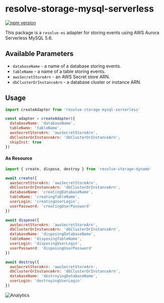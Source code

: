 # **resolve-storage-mysql-serverless**
[![npm version](https://badge.fury.io/js/resolve-storage-mysql-serverless.svg)](https://badge.fury.io/js/resolve-storage-mysql)

This package is a `resolve-es` adapter for storing events using AWS Aurora Serverless MySQL 5.6.

## Available Parameters

* `databaseName` - a name of a database storing events.
* `tableName` - a name of a table storing events.
* `awsSecretStoreArn` - an AWS Secret store ARN.
* `dbClusterOrInstanceArn` - a database cluster or instance ARN.

## Usage

```js
import createAdapter from 'resolve-storage-mysql-serverless'

const adapter = createAdapter({
  databaseName: 'databaseName',
  tableName: 'tableName',
  awsSecretStoreArn: 'awsSecretStoreArn',
  dbClusterOrInstanceArn: 'dbClusterOrInstanceArn',
  skipInit: true
})
```

#### As Resource
```js
import { create, dispose, destroy } from 'resolve-storage-dynamo'

await create({ 
  awsSecretStoreArn: 'awsSecretStoreArn',
  dbClusterOrInstanceArn: 'dbClusterOrInstanceArn',
  databaseName: 'creatingDatabaseName',
  tableName: 'creatingTableName',
  userLogin: 'creatingUserLogin',
  userPassword: 'creatingUserPassword'
})

await dispose({ 
  awsSecretStoreArn: 'awsSecretStoreArn',
  dbClusterOrInstanceArn: 'dbClusterOrInstanceArn',
  databaseName: 'disposingDatabaseName',
  tableName: 'disposingTableName',
  userLogin: 'disposingUserLogin',
  userPassword: 'disposingUserPassword'
})

await destroy({ 
  awsSecretStoreArn: 'awsSecretStoreArn',
  dbClusterOrInstanceArn: 'dbClusterOrInstanceArn',
  databaseName: 'destroyingDatabaseName',
  userLogin: 'destroyingUserLogin'
})
```

![Analytics](https://ga-beacon.appspot.com/UA-118635726-1/packages-resolve-storage-mysql-serverless-readme?pixel)

